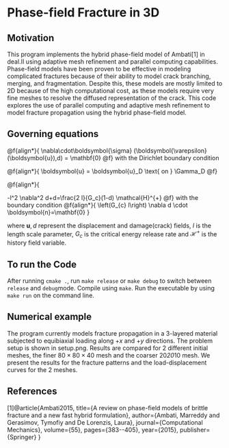 # Phase-field Fracture in 3D

## Motivation
This program implements the hybrid phase-field model of Ambati[1] in deal.II using adaptive mesh refinement and parallel computing capabilities.
Phase-field models have been proven to be effective in modeling complicated fractures because of their ability to model crack branching, merging, and fragmentation.
Despite this, these models are mostly limited to 2D because of the high computational cost, as these models require very fine meshes to resolve the diffused representation of the crack.
This code explores the use of parallel computing and adaptive mesh refinement to model fracture propagation using the hybrid phase-field model.

## Governing equations
@f{align*}{
\nabla\cdot\boldsymbol{\sigma}
(\boldsymbol{\varepsilon}(\boldsymbol{u}),d) = \mathbf{0}
@f} with the Dirichlet boundary condition

@f{align*}{
\boldsymbol{u} = \boldsymbol{u}_D \text{ on  } \Gamma_D
@f}

@f{align*}{

-l^2 \nabla^2 d+d=\frac{2 l}{G_c}(1-d) \mathcal{H}^{+}
@f} with the boundary condition
@f{align*}{
\left(G_{c} l\right) \nabla d \cdot \boldsymbol{n}=\mathbf{0}
}

where $\boldsymbol{u}, d$ represent the displacement and damage(crack) fields, $l$ is the length scale parameter, $G_c$ is the critical energy release rate and $\mathcal{H}^{+}$ is the history field variable.

## To run the Code
After running `cmake .`, run `make release` or `make debug` to switch between `release` and `debug`mode. Compile using `make`.
Run the executable by using `make run` on the command line.

## Numerical example
The program currently models fracture propagation in a 3-layered material subjected to equibiaxial loading along $+x$ and $+y$ directions. The problem setup is shown in setup.png. Results are compared for 2 different initial meshes, the finer $80\times80\times40$ mesh and the coarser 20*20*10 mesh. We present the results for the fracture patterns and the load-displacement curves for the 2 meshes.


## References
[1]@article{Ambati2015,
  title={A review on phase-field models of brittle fracture and a new fast hybrid formulation},
  author={Ambati, Marreddy and Gerasimov, Tymofiy and De Lorenzis, Laura},
  journal={Computational Mechanics},
  volume={55},
  pages={383--405},
  year={2015},
  publisher={Springer}
}
